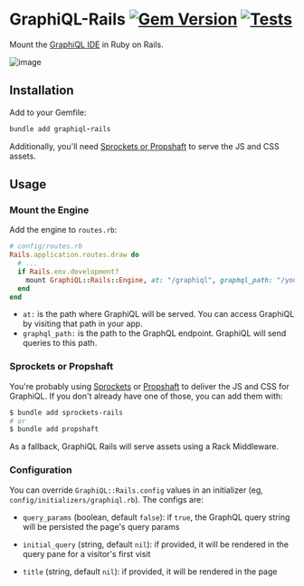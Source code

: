 # GraphiQL-Rails [![Gem Version](https://badge.fury.io/rb/graphiql-rails.svg)](https://badge.fury.io/rb/graphiql-rails) [![Tests](https://github.com/rmosolgo/graphiql-rails/actions/workflows/test.yml/badge.svg)](https://github.com/rmosolgo/graphiql-rails/actions/workflows/test.yml)

Mount the [GraphiQL IDE](https://github.com/graphql/graphiql) in Ruby on Rails.

![image](https://cloud.githubusercontent.com/assets/2231765/12101544/4779ed54-b303-11e5-918e-9f3d3e283170.png)

## Installation

Add to your Gemfile:

```ruby
bundle add graphiql-rails
```

Additionally, you'll need [Sprockets or Propshaft](#sprockets-or-propshaft) to serve the JS and CSS assets.

## Usage

### Mount the Engine

Add the engine to `routes.rb`:

```ruby
# config/routes.rb
Rails.application.routes.draw do
  # ...
  if Rails.env.development?
    mount GraphiQL::Rails::Engine, at: "/graphiql", graphql_path: "/your/endpoint"
  end
end
```

- `at:` is the path where GraphiQL will be served. You can access GraphiQL by visiting that path in your app.
- `graphql_path:` is the path to the GraphQL endpoint. GraphiQL will send queries to this path.

### Sprockets or Propshaft

You're probably using [Sprockets](https://github.com/rails/sprockets) or [Propshaft](https://github.com/rails/propshaft) to deliver the JS and CSS for GraphiQL. If you don't already have one of those, you can add them with:

```sh
$ bundle add sprockets-rails
# or
$ bundle add propshaft
```

As a fallback, GraphiQL Rails will serve assets using a Rack Middleware.

### Configuration

You can override `GraphiQL::Rails.config` values in an initializer (eg, `config/initializers/graphiql.rb`). The configs are:

- `query_params` (boolean, default `false`): if `true`, the GraphQL query string will be persisted the page's query params
- `initial_query` (string, default `nil`): if provided, it will be rendered in the query pane for a visitor's first visit
- `title` (string, default `nil`): if provided, it will be rendered in the page <title> tag
- `logo` (string, default `nil`): if provided, it will be the text logo
- `csrf` (boolean, default `true`): include `X-CSRF-Token` in GraphiQL's HTTP requests
- `header_editor_enabled` (boolean, default `false`): if provided, the header editor will be rendered
- `headers` (hash, `String => Proc`): procs to fetch header values for GraphiQL's HTTP requests, in the form `(view_context) -> { ... }`. For example:

    ```ruby
    GraphiQL::Rails.config.headers['Authorization'] = -> (context) { "bearer #{context.cookies['_graphql_token']}" }
    ```

- `input_value_deprecation` (boolean, default `false`): if provided, the deprecated arguments will be rendered

### Development

- Tests: `rake test`
- Update GraphiQL & dependencies: `rake update_graphiql`
